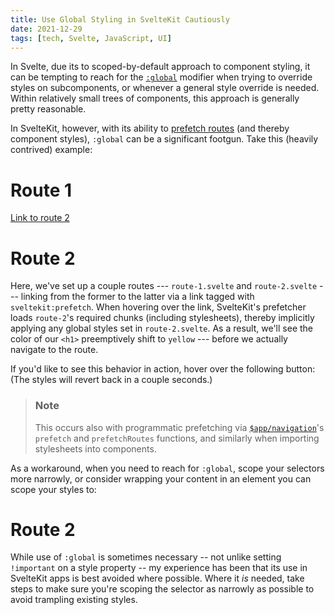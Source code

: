 ```yaml
---
title: Use Global Styling in SvelteKit Cautiously
date: 2021-12-29
tags: [tech, Svelte, JavaScript, UI]
---
```


<script>
  import CodeBlock from '$lib/components/CodeBlock.svelte'

  import GlobalSwitchButton from '$lib/components/posts/GlobalSwitchButton.svelte'
</script>

In Svelte, due its to scoped-by-default approach to component styling, it can be tempting to reach for the [`:global`](https://svelte.dev/docs#style) modifier when trying to override styles on subcomponents, or whenever a general style override is needed. Within relatively small trees of components, this approach is generally pretty reasonable.

In SvelteKit, however, with its ability to [prefetch routes](https://kit.svelte.dev/docs#anchor-options-sveltekit-prefetch) (and thereby component styles), `:global` can be a significant footgun. Take this (heavily contrived) example:

<CodeBlock filename="route-1.svelte" lang="svelte" escape-content>
  <h1>Route 1</h1>
  <a href="/route-2" sveltekit:prefetch>Link to route 2</a>
</CodeBlock>

<CodeBlock filename="route-2.svelte" lang="svelte" escape-content>
  <h1>Route 2</h1>

  <style>
    :global(h1) {
      color: yellow;
    }
  </style>
</CodeBlock>

Here, we've set up a couple routes --- `route-1.svelte` and `route-2.svelte` --- linking from the former to the latter via a link tagged with `sveltekit:prefetch`. When hovering over the link, SvelteKit's prefetcher loads `route-2`'s required chunks (including stylesheets), thereby implicitly applying any global styles set in `route-2.svelte`. As a result, we'll see the color of our `<h1>` preemptively shift to `yellow` --- before we actually navigate to the route.

If you'd like to see this behavior in action, hover over the following button: (The styles will revert back in a couple seconds.)

<GlobalSwitchButton />

> ### Note
> This occurs also with programmatic prefetching via [`$app/navigation`](https://kit.svelte.dev/docs#modules-$app-navigation)'s `prefetch` and `prefetchRoutes` functions, and similarly when importing stylesheets into components.

As a workaround, when you need to reach for `:global`, scope your selectors more narrowly, or consider wrapping your content in an element you can scope your styles to:

<CodeBlock filename="route-2-fixed.svelte" lang="svelte" escape-content>
  <div id="container">
    <h1>Route 2</h1>
  </div>

  <style>
    :global(#container > h1) {
      color: yellow;
    }
  </style>
</CodeBlock>

While use of `:global` is sometimes necessary -- not unlike setting `!important` on a style property -- my experience has been that its use in SvelteKit apps is best avoided where possible. Where it _is_ needed, take steps to make sure you're scoping the selector as narrowly as possible to avoid trampling existing styles.